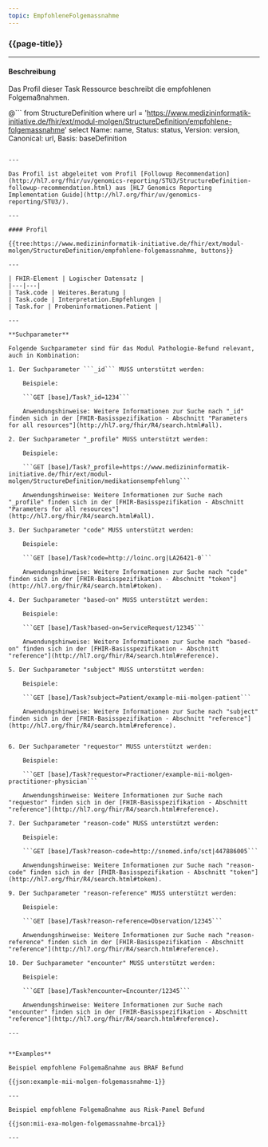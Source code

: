 ```yaml
---
topic: EmpfohleneFolgemassnahme
---
```


### {{page-title}}

---

#### Beschreibung

Das Profil dieser Task Ressource beschreibt die empfohlenen Folgemaßnahmen.

@```
from 
    StructureDefinition 
where 
    url = 'https://www.medizininformatik-initiative.de/fhir/ext/modul-molgen/StructureDefinition/empfohlene-folgemassnahme' 
select 
    Name: name, Status: status, Version: version, Canonical: url, Basis: baseDefinition
```

---

Das Profil ist abgeleitet vom Profil [Followup Recommendation](http://hl7.org/fhir/uv/genomics-reporting/STU3/StructureDefinition-followup-recommendation.html) aus [HL7 Genomics Reporting Implementation Guide](http://hl7.org/fhir/uv/genomics-reporting/STU3/).

---

#### Profil

{{tree:https://www.medizininformatik-initiative.de/fhir/ext/modul-molgen/StructureDefinition/empfohlene-folgemassnahme, buttons}}

---

| FHIR-Element | Logischer Datensatz |
|---|---|
| Task.code | Weiteres.Beratung |
| Task.code | Interpretation.Empfehlungen |
| Task.for | Probeninformationen.Patient |

---

**Suchparameter**

Folgende Suchparameter sind für das Modul Pathologie-Befund relevant, auch in Kombination:

1. Der Suchparameter ```_id``` MUSS unterstützt werden:

    Beispiele: 

    ```GET [base]/Task?_id=1234```

    Anwendungshinweise: Weitere Informationen zur Suche nach "_id" finden sich in der [FHIR-Basisspezifikation - Abschnitt "Parameters for all resources"](http://hl7.org/fhir/R4/search.html#all).

2. Der Suchparameter "_profile" MUSS unterstützt werden:

    Beispiele:
    
    ```GET [base]/Task?_profile=https://www.medizininformatik-initiative.de/fhir/ext/modul-molgen/StructureDefinition/medikationsempfehlung```

    Anwendungshinweise: Weitere Informationen zur Suche nach "_profile" finden sich in der [FHIR-Basisspezifikation - Abschnitt "Parameters for all resources"](http://hl7.org/fhir/R4/search.html#all).

3. Der Suchparameter "code" MUSS unterstützt werden:

    Beispiele:

    ```GET [base]/Task?code=http://loinc.org|LA26421-0```

    Anwendungshinweise: Weitere Informationen zur Suche nach "code" finden sich in der [FHIR-Basisspezifikation - Abschnitt "token"](http://hl7.org/fhir/R4/search.html#token).

4. Der Suchparameter "based-on" MUSS unterstützt werden:

    Beispiele:

    ```GET [base]/Task?based-on=ServiceRequest/12345```

    Anwendungshinweise: Weitere Informationen zur Suche nach "based-on" finden sich in der [FHIR-Basisspezifikation - Abschnitt "reference"](http://hl7.org/fhir/R4/search.html#reference).

5. Der Suchparameter "subject" MUSS unterstützt werden:

    Beispiele:

    ```GET [base]/Task?subject=Patient/example-mii-molgen-patient```

    Anwendungshinweise: Weitere Informationen zur Suche nach "subject" finden sich in der [FHIR-Basisspezifikation - Abschnitt "reference"](http://hl7.org/fhir/R4/search.html#reference).


6. Der Suchparameter "requestor" MUSS unterstützt werden:

    Beispiele:

    ```GET [base]/Task?requestor=Practioner/example-mii-molgen-practitioner-physician```

    Anwendungshinweise: Weitere Informationen zur Suche nach "requestor" finden sich in der [FHIR-Basisspezifikation - Abschnitt "reference"](http://hl7.org/fhir/R4/search.html#reference).

7. Der Suchparameter "reason-code" MUSS unterstützt werden:

    Beispiele:

    ```GET [base]/Task?reason-code=http://snomed.info/sct|447886005```

    Anwendungshinweise: Weitere Informationen zur Suche nach "reason-code" finden sich in der [FHIR-Basisspezifikation - Abschnitt "token"](http://hl7.org/fhir/R4/search.html#token).

9. Der Suchparameter "reason-reference" MUSS unterstützt werden:

    Beispiele:

    ```GET [base]/Task?reason-reference=Observation/12345```

    Anwendungshinweise: Weitere Informationen zur Suche nach "reason-reference" finden sich in der [FHIR-Basisspezifikation - Abschnitt "reference"](http://hl7.org/fhir/R4/search.html#reference).

10. Der Suchparameter "encounter" MUSS unterstützt werden:

    Beispiele:

    ```GET [base]/Task?encounter=Encounter/12345```

    Anwendungshinweise: Weitere Informationen zur Suche nach "encounter" finden sich in der [FHIR-Basisspezifikation - Abschnitt "reference"](http://hl7.org/fhir/R4/search.html#reference).

--- 


**Examples**

Beispiel empfohlene Folgemaßnahme aus BRAF Befund

{{json:example-mii-molgen-folgemassnahme-1}}

---

Beispiel empfohlene Folgemaßnahme aus Risk-Panel Befund

{{json:mii-exa-molgen-folgemassnahme-brca1}}

---